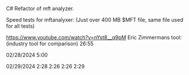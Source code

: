C# Refactor of mft analyzer.

Speed tests for mftanalyxer:
(Just over 400 MB $MFT file, same file used for all tests)

https://www.youtube.com/watch?v=nYst8__q9pM
Eric Zimmermans tool: (industry tool for comparison)
26:55

02/28/2024
5:00 

02/29/2024
2:28
2:26
2:26
2:29

